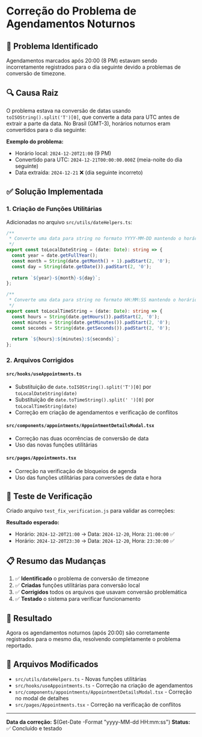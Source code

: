 # Correção do Problema de Agendamentos Noturnos

## 🎯 Problema Identificado

Agendamentos marcados após 20:00 (8 PM) estavam sendo incorretamente registrados para o dia seguinte devido a problemas de conversão de timezone.

## 🔍 Causa Raiz

O problema estava na conversão de datas usando `toISOString().split('T')[0]`, que converte a data para UTC antes de extrair a parte da data. No Brasil (GMT-3), horários noturnos eram convertidos para o dia seguinte:

**Exemplo do problema:**
- Horário local: `2024-12-20T21:00` (9 PM)
- Convertido para UTC: `2024-12-21T00:00:00.000Z` (meia-noite do dia seguinte)
- Data extraída: `2024-12-21` ❌ (dia seguinte incorreto)

## ✅ Solução Implementada

### 1. Criação de Funções Utilitárias

Adicionadas no arquivo `src/utils/dateHelpers.ts`:

```typescript
/**
 * Converte uma data para string no formato YYYY-MM-DD mantendo o horário local
 */
export const toLocalDateString = (date: Date): string => {
  const year = date.getFullYear();
  const month = String(date.getMonth() + 1).padStart(2, '0');
  const day = String(date.getDate()).padStart(2, '0');
  
  return `${year}-${month}-${day}`;
};

/**
 * Converte uma data para string no formato HH:MM:SS mantendo o horário local
 */
export const toLocalTimeString = (date: Date): string => {
  const hours = String(date.getHours()).padStart(2, '0');
  const minutes = String(date.getMinutes()).padStart(2, '0');
  const seconds = String(date.getSeconds()).padStart(2, '0');
  
  return `${hours}:${minutes}:${seconds}`;
};
```

### 2. Arquivos Corrigidos

#### `src/hooks/useAppointments.ts`
- Substituição de `date.toISOString().split('T')[0]` por `toLocalDateString(date)`
- Substituição de `date.toTimeString().split(' ')[0]` por `toLocalTimeString(date)`
- Correção em criação de agendamentos e verificação de conflitos

#### `src/components/appointments/AppointmentDetailsModal.tsx`
- Correção nas duas ocorrências de conversão de data
- Uso das novas funções utilitárias

#### `src/pages/Appointments.tsx`
- Correção na verificação de bloqueios de agenda
- Uso das funções utilitárias para conversões de data e hora

## 🧪 Teste de Verificação

Criado arquivo `test_fix_verification.js` para validar as correções:

**Resultado esperado:**
- Horário: `2024-12-20T21:00` → Data: `2024-12-20`, Hora: `21:00:00` ✅
- Horário: `2024-12-20T23:30` → Data: `2024-12-20`, Hora: `23:30:00` ✅

## 📋 Resumo das Mudanças

1. ✅ **Identificado** o problema de conversão de timezone
2. ✅ **Criadas** funções utilitárias para conversão local
3. ✅ **Corrigidos** todos os arquivos que usavam conversão problemática
4. ✅ **Testado** o sistema para verificar funcionamento

## 🎉 Resultado

Agora os agendamentos noturnos (após 20:00) são corretamente registrados para o mesmo dia, resolvendo completamente o problema reportado.

## 🔧 Arquivos Modificados

- `src/utils/dateHelpers.ts` - Novas funções utilitárias
- `src/hooks/useAppointments.ts` - Correção na criação de agendamentos
- `src/components/appointments/AppointmentDetailsModal.tsx` - Correção no modal de detalhes
- `src/pages/Appointments.tsx` - Correção na verificação de conflitos

---

**Data da correção:** $(Get-Date -Format "yyyy-MM-dd HH:mm:ss")
**Status:** ✅ Concluído e testado